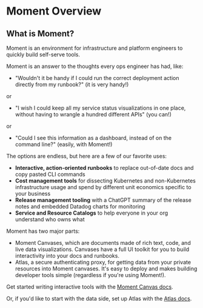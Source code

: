 # Moment Overview

## What is Moment?

Moment is an environment for infrastructure and platform engineers to quickly build self-serve tools.

Moment is an answer to the thoughts every ops engineer has had, like:
* "Wouldn't it be handy if I could run the correct deployment action directly from my runbook?" (it is very handy!)

or

* "I wish I could keep all my service status visualizations in one place, without having to wrangle a hundred different APIs" (you can!)

or

* "Could I see this information as a dashboard, instead of on the command line?" (easily, with Moment!)

The options are endless, but here are a few of our favorite uses:

* **Interactive, action-oriented runbooks** to replace out-of-date docs and copy pasted CLI commands
* **Cost management tools** for dissecting Kubernetes and non-Kubernetes infrastructure usage and spend by different unit economics specific to your business
* **Release management tooling** with a ChatGPT summary of the release notes and embedded Datadog charts for monitoring
* **Service and Resource Catalogs** to help everyone in your org understand who owns what

Moment has two major parts:
- Moment Canvases, which are documents made of rich text, code, and live data visualizations. Canvases have a full UI toolkit for you to build interactivity into your docs and runbooks.
- Atlas, a secure authenticating proxy, for getting data from your private resources into Moment canvases. It's easy to deploy and makes building developer tools simple (regardless if you're using Moment!).

Get started writing interactive tools with the [Moment Canvas docs](https://docs.moment.dev/moment-docs/docs/atlas-docs).

Or, if you'd like to start with the data side, set up Atlas with the [Atlas docs](https://docs.moment.dev/moment-docs/docs/atlas-docs).
